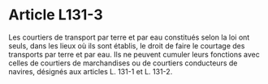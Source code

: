 # Article L131-3

Les courtiers de transport par terre et par eau constitués selon la loi ont seuls, dans les lieux où ils sont établis, le droit de faire le courtage des transports par terre et par eau. Ils ne peuvent cumuler leurs fonctions avec celles de courtiers de marchandises ou de courtiers conducteurs de navires, désignés aux articles L. 131-1 et L. 131-2.
